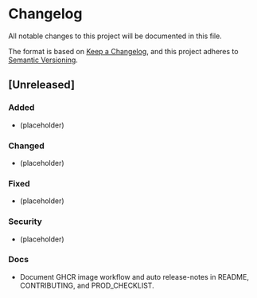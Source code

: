 # Changelog
All notable changes to this project will be documented in this file.

The format is based on [Keep a Changelog](https://keepachangelog.com/en/1.0.0/),
and this project adheres to [Semantic Versioning](https://semver.org/spec/v2.0.0.html).

## [Unreleased]

### Added
- (placeholder)

### Changed
- (placeholder)

### Fixed
- (placeholder)

### Security
- (placeholder)

### Docs
- Document GHCR image workflow and auto release-notes in README, CONTRIBUTING, and PROD_CHECKLIST.

<!--
Cut a new section on release, e.g.:

## [1.1.0] - 2025-10-02
### Added
- …

### Changed
- …

### Security
- …
-->
